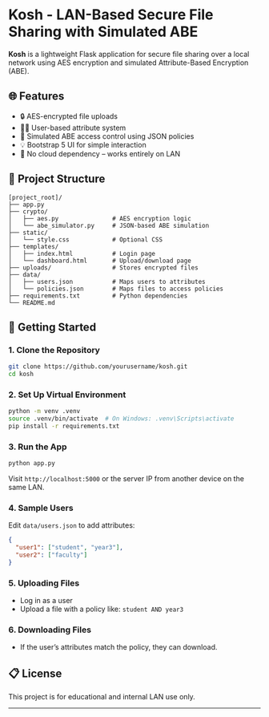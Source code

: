 # Kosh - LAN-Based Secure File Sharing with Simulated ABE

**Kosh** is a lightweight Flask application for secure file sharing over a local network using AES encryption and simulated Attribute-Based Encryption (ABE).

## 🌐 Features

- 🔒 AES-encrypted file uploads
- 🧑‍💻 User-based attribute system
- 🔐 Simulated ABE access control using JSON policies
- 💡 Bootstrap 5 UI for simple interaction
- 📁 No cloud dependency – works entirely on LAN

## 📁 Project Structure

```
[project_root]/
├── app.py
├── crypto/
│   ├── aes.py               # AES encryption logic
│   └── abe_simulator.py     # JSON-based ABE simulation
├── static/
│   └── style.css            # Optional CSS
├── templates/
│   ├── index.html           # Login page
│   └── dashboard.html       # Upload/download page
├── uploads/                 # Stores encrypted files
├── data/
│   ├── users.json           # Maps users to attributes
│   └── policies.json        # Maps files to access policies
├── requirements.txt         # Python dependencies
└── README.md
```

## 🚀 Getting Started

### 1. Clone the Repository
```bash
git clone https://github.com/yourusername/kosh.git
cd kosh
```

### 2. Set Up Virtual Environment
```bash
python -m venv .venv
source .venv/bin/activate  # On Windows: .venv\Scripts\activate
pip install -r requirements.txt
```

### 3. Run the App
```bash
python app.py
```

Visit `http://localhost:5000` or the server IP from another device on the same LAN.

### 4. Sample Users
Edit `data/users.json` to add attributes:
```json
{
  "user1": ["student", "year3"],
  "user2": ["faculty"]
}
```

### 5. Uploading Files
- Log in as a user
- Upload a file with a policy like: `student AND year3`

### 6. Downloading Files
- If the user’s attributes match the policy, they can download.

## 📋 License
This project is for educational and internal LAN use only.

---
